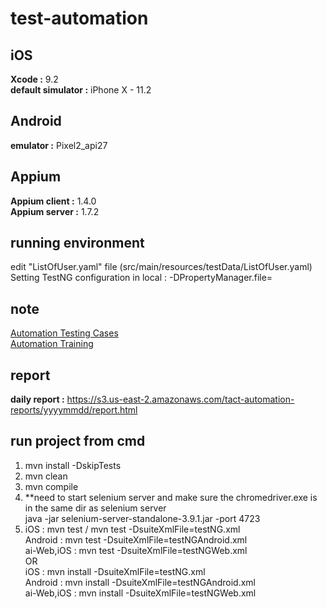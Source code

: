 # test-automation
## iOS
**Xcode :** 9.2</br>
**default simulator :** iPhone X - 11.2</br>

## Android
**emulator :** Pixel2_api27

## Appium
**Appium client :** 1.4.0</br>
**Appium server :** 1.7.2</br>

## running environment
edit "ListOfUser.yaml" file (src/main/resources/testData/ListOfUser.yaml)</br>
Setting TestNG configuration in local : -DPropertyManager.file=</br>

## note
[Automation Testing Cases](https://paper.dropbox.com/doc/Automation-Testing-Cases-pPxUXk3VKPmPkW8GmQuVP)</br>
<a href="https://paper.dropbox.com/doc/Automation-Training-fxptCMuRYJqWviBpEnH5T">Automation Training</a>

## report
**daily report :** https://s3.us-east-2.amazonaws.com/tact-automation-reports/yyyymmdd/report.html</br>

## run project from cmd
1. mvn install -DskipTests </br>
2. mvn clean </br>
3. mvn compile </br>
4. **need to start selenium server and make sure the chromedriver.exe is in the same dir as selenium server </br>
   java -jar selenium-server-standalone-3.9.1.jar -port 4723 </br>
5. iOS        : mvn test / mvn test -DsuiteXmlFile=testNG.xml </br>
   Android    : mvn test -DsuiteXmlFile=testNGAndroid.xml </br>
   ai-Web,iOS : mvn test -DsuiteXmlFile=testNGWeb.xml </br>
OR</br>
   iOS        : mvn install -DsuiteXmlFile=testNG.xml </br>
   Android    : mvn install -DsuiteXmlFile=testNGAndroid.xml </br>
   ai-Web,iOS : mvn install -DsuiteXmlFile=testNGWeb.xml </br>